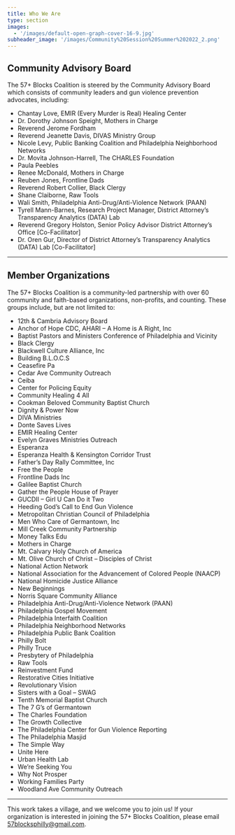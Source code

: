 ```yaml
---
title: Who We Are
type: section
images:
  - '/images/default-open-graph-cover-16-9.jpg'
subheader_image: '/images/Community%20Session%20Summer%202022_2.png'
---
```



## Community Advisory Board

The 57+ Blocks Coalition is steered by the Community Advisory Board which
consists of community leaders and gun violence prevention advocates, including:

* Chantay Love, EMIR (Every Murder is Real) Healing Center
* Dr. Dorothy Johnson Speight, Mothers in Charge
* Reverend Jerome Fordham
* Reverend Jeanette Davis, DIVAS Ministry Group
* Nicole Levy, Public Banking Coalition and Philadelphia Neighborhood Networks
* Dr. Movita Johnson-Harrell, The CHARLES Foundation
* Paula Peebles
* Renee McDonald, Mothers in Charge
* Reuben Jones, Frontline Dads
* Reverend Robert Collier, Black Clergy
* Shane Claiborne, Raw Tools
* Wali Smith, Philadelphia Anti-Drug/Anti-Violence Network (PAAN)
* Tyrell Mann-Barnes, Research Project Manager, District Attorney’s Transparency Analytics (DATA) Lab
* Reverend Gregory Holston, Senior Policy Advisor District Attorney’s Office
  [Co-Facilitator]
* Dr. Oren Gur, Director of District Attorney’s Transparency Analytics (DATA)
  Lab [Co-Facilitator]

---

## Member Organizations

The 57+ Blocks Coalition is a community-led partnership with over 60 community
and faith-based organizations, non-profits, and counting. These groups include,
but are not limited to:

* 12th & Cambria Advisory Board
* Anchor of Hope CDC, AHARI – A Home is A Right, Inc
* Baptist Pastors and Ministers Conference of Philadelphia and Vicinity
* Black Clergy
* Blackwell Culture Alliance, Inc
* Building B.L.O.C.S
* Ceasefire Pa
* Cedar Ave Community Outreach
* Ceiba
* Center for Policing Equity
* Community Healing 4 All
* Cookman Beloved Community Baptist Church
* Dignity & Power Now
* DIVA Ministries
* Donte Saves Lives
* EMIR Healing Center
* Evelyn Graves Ministries Outreach
* Esperanza
* Esperanza Health & Kensington Corridor Trust
* Father’s Day Rally Committee, Inc
* Free the People
* Frontline Dads Inc
* Galilee Baptist Church
* Gather the People House of Prayer
* GUCDII – Girl U Can Do it Two
* Heeding God’s Call to End Gun Violence
* Metropolitan Christian Council of Philadelphia
* Men Who Care of Germantown, Inc
* Mill Creek Community Partnership
* Money Talks Edu
* Mothers in Charge
* Mt. Calvary Holy Church of America
* Mt. Olive Church of Christ – Disciples of Christ
* National Action Network
* National Association for the Advancement of Colored People (NAACP)
* National Homicide Justice Alliance
* New Beginnings
* Norris Square Community Alliance
* Philadelphia Anti-Drug/Anti-Violence Network (PAAN)
* Philadelphia Gospel Movement
* Philadelphia Interfaith Coalition
* Philadelphia Neighborhood Networks
* Philadelphia Public Bank Coalition
* Philly Bolt
* Philly Truce
* Presbytery of Philadelphia
* Raw Tools
* Reinvestment Fund
* Restorative Cities Initiative
* Revolutionary Vision
* Sisters with a Goal – SWAG
* Tenth Memorial Baptist Church
* The 7 G’s of Germantown
* The Charles Foundation
* The Growth Collective
* The Philadelphia Center for Gun Violence Reporting
* The Philadelphia Masjid
* The Simple Way
* Unite Here
* Urban Health Lab
* We’re Seeking You
* Why Not Prosper
* Working Families Party
* Woodland Ave Community Outreach

---

<div class="final">
  <div class="row aln-center">
    <div class="col-10 col-12-small">
This work takes a village, and we welcome you to join us! If your organization
is interested in joining the 57+ Blocks Coalition, please email
<a href="mailto:57blocksphilly@gmail.com">57blocksphilly@gmail.com</a>.
    </div>
  </div>
</div>
